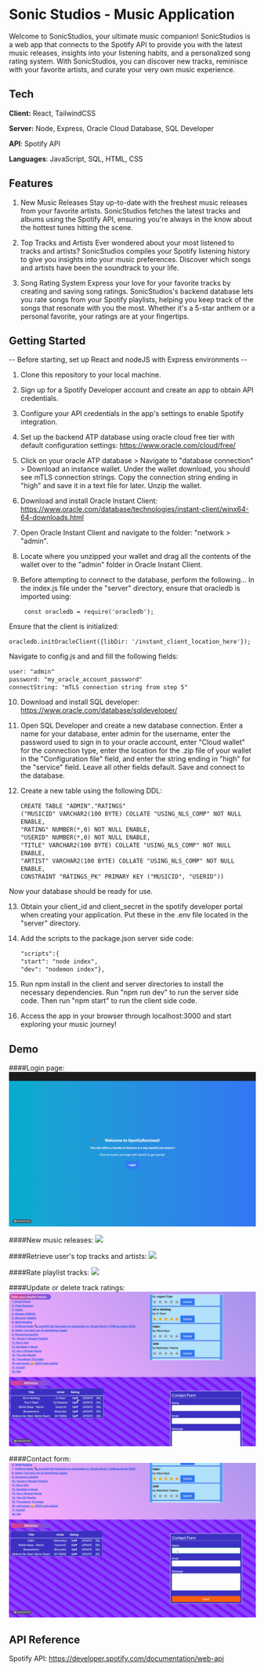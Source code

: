 
# Sonic Studios - Music Application

Welcome to SonicStudios, your ultimate music companion! SonicStudios is a web app that connects to the Spotify API to provide you with the latest music releases, insights into your listening habits, and a personalized song rating system. With SonicStudios, you can discover new tracks, reminisce with your favorite artists, and curate your very own music experience.


## Tech

**Client:** React, TailwindCSS

**Server:** Node, Express, Oracle Cloud Database, SQL Developer

**API**: Spotify API 

**Languages**: JavaScript, SQL, HTML, CSS


## Features

1. New Music Releases
Stay up-to-date with the freshest music releases from your favorite artists. SonicStudios fetches the latest tracks and albums using the Spotify API, ensuring you're always in the know about the hottest tunes hitting the scene.

2. Top Tracks and Artists
Ever wondered about your most listened to tracks and artists? SonicStudios compiles your Spotify listening history to give you insights into your music preferences. Discover which songs and artists have been the soundtrack to your life.

3. Song Rating System
Express your love for your favorite tracks by creating and saving song ratings. SonicStudios's backend database lets you rate songs from your Spotify playlists, helping you keep track of the songs that resonate with you the most. Whether it's a 5-star anthem or a personal favorite, your ratings are at your fingertips.

## Getting Started
-- Before starting, set up React and nodeJS with Express environments -- 

1. Clone this repository to your local machine.

2. Sign up for a Spotify Developer account and create an app to obtain API credentials.

3. Configure your API credentials in the app's settings to enable Spotify integration.

4. Set up the backend ATP database using oracle cloud free tier with default configuration settings: https://www.oracle.com/cloud/free/

5. Click on your oracle ATP database > Navigate to "database connection" > Download an instance wallet. Under the wallet download, you should see mTLS connection strings. Copy the connection string ending in "high" and save it in a text file for later. Unzip the wallet. 

6. Download and install Oracle Instant Client: https://www.oracle.com/database/technologies/instant-client/winx64-64-downloads.html

7. Open Oracle Instant Client and navigate to the folder: "network > "admin". 

8. Locate where you unzipped your wallet and drag all the contents of the wallet over to the "admin" folder in Oracle Instant Client. 

9. Before attempting to connect to the database, perform the following... In the index.js file under the "server" directory, ensure that oracledb is imported using:
    
        const oracledb = require('oracledb');

Ensure that the client is initialized:

    oracledb.initOracleClient({libDir: '/instant_client_location_here'});

Navigate to config.js and and fill the following fields:

    user: "admin"
    password: "my_oracle_account_password"
    connectString: "mTLS connection string from step 5"

10. Download and install SQL developer: https://www.oracle.com/database/sqldeveloper/

11. Open SQL Developer and create a new database connection. Enter a name for your database, enter admin for the username, enter the password used to sign in to your oracle account, enter "Cloud wallet" for the connection type, enter the location for the .zip file of your wallet in the "Configuration file" field, and enter the string ending in "high" for the "service" field. Leave all other fields default. Save and connect to the database. 

12. Create a new table using the following DDL: 

        CREATE TABLE "ADMIN"."RATINGS" 
        ("MUSICID" VARCHAR2(100 BYTE) COLLATE "USING_NLS_COMP" NOT NULL ENABLE, 
	    "RATING" NUMBER(*,0) NOT NULL ENABLE, 
	    "USERID" NUMBER(*,0) NOT NULL ENABLE, 
	    "TITLE" VARCHAR2(100 BYTE) COLLATE "USING_NLS_COMP" NOT NULL ENABLE, 
	    "ARTIST" VARCHAR2(100 BYTE) COLLATE "USING_NLS_COMP" NOT NULL ENABLE, 
	    CONSTRAINT "RATINGS_PK" PRIMARY KEY ("MUSICID", "USERID"))

Now your database should be ready for use. 

13. Obtain your client_id and client_secret in the spotify developer portal when creating your application. Put these in the .env file located in the "server" directory.

14. Add the scripts to the package.json server side code:       

        "scripts":{
        "start": "node index",
        "dev": "nodemon index"},

15. Run npm install in the client and server directories to install the necessary dependencies. Run "npm run dev" to run the server side code. Then run "npm start" to run the client side code.

16. Access the app in your browser through localhost:3000 and start exploring your music journey!

## Demo

####Login page: ![](https://github.com/Rosandic21/MusicApplication_backend/blob/master/gifs/login.gif)

####New music releases: ![](https://github.com/Rosandic21/MusicApplication_backend/blob/master/gifs/new-releases.gif)

####Retrieve user's top tracks and artists: ![](https://github.com/Rosandic21/MusicApplication_backend/blob/master/gifs/top-music.gif)

####Rate playlist tracks: ![](https://github.com/Rosandic21/MusicApplication_backend/blob/master/gifs/rate.gif)

####Update or delete track ratings: ![](https://github.com/Rosandic21/MusicApplication_backend/blob/master/gifs/update-delete.gif)

####Contact form: ![](https://github.com/Rosandic21/MusicApplication_backend/blob/master/gifs/contact.gif)


## API Reference

Spotify API:
https://developer.spotify.com/documentation/web-api
